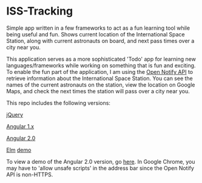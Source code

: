# ISS-Tracking
Simple app written in a few frameworks to act as a fun learning tool while being useful and fun.  Shows current location of the International Space Station, along with current astronauts on board, and next pass times over a city near you.

This application serves as a more sophisticated 'Todo' app for learning new languages/frameworks while working on something that is fun and exciting. To enable the fun part of the application, I am using the [Open Notify API](http://open-notify.org/) to retrieve information about the International Space Station.  You can see the names of the current astronauts on the station, view the location on Google Maps, and check the next times the station will pass over a city near you.

This repo includes the following versions:

[jQuery](https://github.com/jenningstcj/ISS-Tracking/tree/jQueryAjax)

[Angular 1.x](https://github.com/jenningstcj/ISS-Tracking/tree/angularjs)

[Angular 2.0](https://github.com/jenningstcj/ISS-Tracking/tree/angular2)

[Elm](https://github.com/jenningstcj/IntroToElm/tree/master/Demos/GoogleMaps) [demo](https://jenningstcj.github.io/IntroToElm/Demos/GoogleMaps/index.html)

To view a demo of the Angular 2.0 version, go [here](https://jenningstcj.github.io/ISS-Tracking/dist).  In Google Chrome, you may have to 'allow unsafe scripts' in the address bar since the Open Notify API is non-HTTPS.
